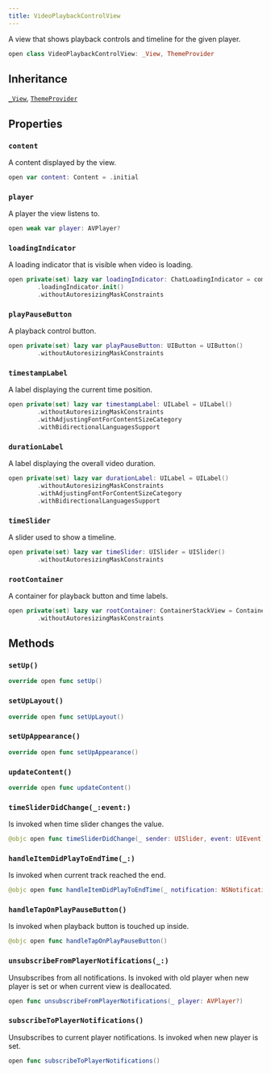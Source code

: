 ```yaml
---
title: VideoPlaybackControlView
---
```


A view that shows playback controls and timeline for the given player.

``` swift
open class VideoPlaybackControlView: _View, ThemeProvider 
```

## Inheritance

[`_View`](../../common-views/_view), [`ThemeProvider`](../../utils/theme-provider)

## Properties

### `content`

A content displayed by the view.

``` swift
open var content: Content = .initial 
```

### `player`

A player the view listens to.

``` swift
open weak var player: AVPlayer? 
```

### `loadingIndicator`

A loading indicator that is visible when video is loading.

``` swift
open private(set) lazy var loadingIndicator: ChatLoadingIndicator = components
        .loadingIndicator.init()
        .withoutAutoresizingMaskConstraints
```

### `playPauseButton`

A playback control button.

``` swift
open private(set) lazy var playPauseButton: UIButton = UIButton()
        .withoutAutoresizingMaskConstraints
```

### `timestampLabel`

A label displaying the current time position.

``` swift
open private(set) lazy var timestampLabel: UILabel = UILabel()
        .withoutAutoresizingMaskConstraints
        .withAdjustingFontForContentSizeCategory
        .withBidirectionalLanguagesSupport
```

### `durationLabel`

A label displaying the overall video duration.

``` swift
open private(set) lazy var durationLabel: UILabel = UILabel()
        .withoutAutoresizingMaskConstraints
        .withAdjustingFontForContentSizeCategory
        .withBidirectionalLanguagesSupport
```

### `timeSlider`

A slider used to show a timeline.

``` swift
open private(set) lazy var timeSlider: UISlider = UISlider()
        .withoutAutoresizingMaskConstraints
```

### `rootContainer`

A container for playback button and time labels.

``` swift
open private(set) lazy var rootContainer: ContainerStackView = ContainerStackView(axis: .vertical)
        .withoutAutoresizingMaskConstraints
```

## Methods

### `setUp()`

``` swift
override open func setUp() 
```

### `setUpLayout()`

``` swift
override open func setUpLayout() 
```

### `setUpAppearance()`

``` swift
override open func setUpAppearance() 
```

### `updateContent()`

``` swift
override open func updateContent() 
```

### `timeSliderDidChange(_:event:)`

Is invoked when time slider changes the value.

``` swift
@objc open func timeSliderDidChange(_ sender: UISlider, event: UIEvent) 
```

### `handleItemDidPlayToEndTime(_:)`

Is invoked when current track reached the end.

``` swift
@objc open func handleItemDidPlayToEndTime(_ notification: NSNotification) 
```

### `handleTapOnPlayPauseButton()`

Is invoked when playback button is touched up inside.

``` swift
@objc open func handleTapOnPlayPauseButton() 
```

### `unsubscribeFromPlayerNotifications(_:)`

Unsubscribes from all notifications.
Is invoked with old player when new player is set or when current view is deallocated.

``` swift
open func unsubscribeFromPlayerNotifications(_ player: AVPlayer?) 
```

### `subscribeToPlayerNotifications()`

Unsubscribes to current player notifications.
Is invoked when new player is set.

``` swift
open func subscribeToPlayerNotifications() 
```
